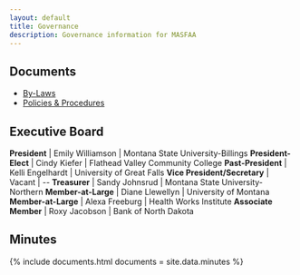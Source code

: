 ```yaml
---
layout: default
title: Governance
description: Governance information for MASFAA
---
```


## Documents

* [By-Laws](bylaws/)
* [Policies & Procedures](policies/)

## Executive Board

**President**                | Emily Williamson | Montana State University-Billings
**President-Elect**          | Cindy Kiefer     | Flathead Valley Community College
**Past-President**           | Kelli Engelhardt | University of Great Falls
**Vice President/Secretary** | Vacant           | --
**Treasurer**                | Sandy Johnsrud   | Montana State University-Northern
**Member-at-Large**          | Diane Llewellyn  | University of Montana
**Member-at-Large**          | Alexa Freeburg   | Health Works Institute
**Associate Member**         | Roxy Jacobson    | Bank of North Dakota

## Minutes

{% include documents.html documents = site.data.minutes %}
